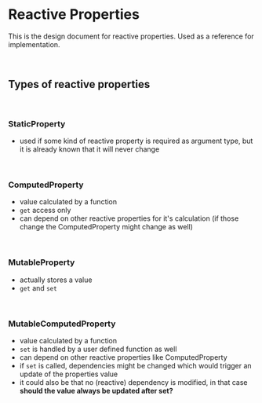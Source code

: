 # Reactive Properties

This is the design document for reactive properties. Used as a reference for implementation.

<br>

## Types of reactive properties

<br>

### StaticProperty

- used if some kind of reactive property is required as argument type, but it is already known that it will never change

<br>

### ComputedProperty

- value calculated by a function
- `get` access only
- can depend on other reactive properties for it's calculation (if those change the ComputedProperty might change as well)

<br>

### MutableProperty

- actually stores a value
- `get` and `set` 

<br>

### MutableComputedProperty

- value calculated by a function
- `set` is handled by a user defined function as well
- can depend on other reactive properties like ComputedProperty
- if `set` is called, dependencies might be changed which would trigger an update of the properties value
- it could also be that no (reactive) dependency is modified, in that case **should the value always be updated after set?**
